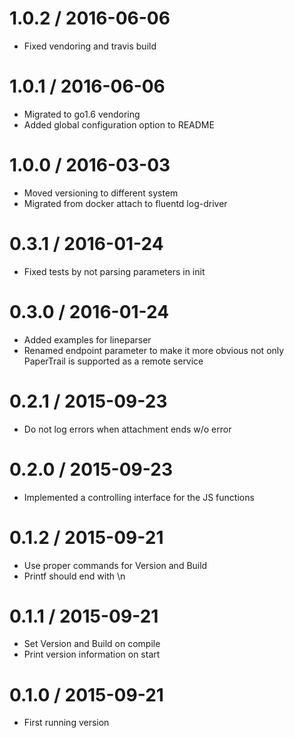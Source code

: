 # 1.0.2 / 2016-06-06

  * Fixed vendoring and travis build

# 1.0.1 / 2016-06-06

  * Migrated to go1.6 vendoring
  * Added global configuration option to README


1.0.0 / 2016-03-03
==================

  * Moved versioning to different system
  * Migrated from docker attach to fluentd log-driver

0.3.1 / 2016-01-24
==================

  * Fixed tests by not parsing parameters in init

0.3.0 / 2016-01-24
==================

  * Added examples for lineparser
  * Renamed endpoint parameter to make it more obvious not only PaperTrail is supported as a remote service

0.2.1 / 2015-09-23
==================

  * Do not log errors when attachment ends w/o error

0.2.0 / 2015-09-23
==================

  * Implemented a controlling interface for the JS functions

0.1.2 / 2015-09-21
==================

  * Use proper commands for Version and Build
  * Printf should end with \n

0.1.1 / 2015-09-21
==================

  * Set Version and Build on compile
  * Print version information on start

0.1.0 / 2015-09-21
==================

  * First running version
